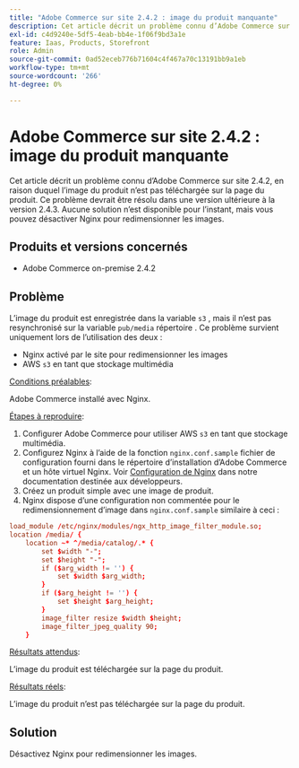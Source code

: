 ```yaml
---
title: "Adobe Commerce sur site 2.4.2 : image du produit manquante"
description: Cet article décrit un problème connu d’Adobe Commerce sur site 2.4.2, en raison duquel l’image du produit n’est pas téléchargée sur la page du produit. Ce problème devrait être résolu dans une version ultérieure à la version 2.4.3. Aucune solution n’est disponible pour l’instant, mais vous pouvez désactiver Nginx pour redimensionner les images.
exl-id: c4d9240e-5df5-4eab-bb4e-1f06f9bd3a1e
feature: Iaas, Products, Storefront
role: Admin
source-git-commit: 0ad52eceb776b71604c4f467a70c13191bb9a1eb
workflow-type: tm+mt
source-wordcount: '266'
ht-degree: 0%

---
```


# Adobe Commerce sur site 2.4.2 : image du produit manquante

Cet article décrit un problème connu d’Adobe Commerce sur site 2.4.2, en raison duquel l’image du produit n’est pas téléchargée sur la page du produit. Ce problème devrait être résolu dans une version ultérieure à la version 2.4.3. Aucune solution n’est disponible pour l’instant, mais vous pouvez désactiver Nginx pour redimensionner les images.

## Produits et versions concernés

* Adobe Commerce on-premise 2.4.2

## Problème

L’image du produit est enregistrée dans la variable `s3` , mais il n’est pas resynchronisé sur la variable `pub/media` répertoire . Ce problème survient uniquement lors de l’utilisation des deux :

* Nginx activé par le site pour redimensionner les images
* AWS `s3` en tant que stockage multimédia

<u>Conditions préalables</u>:

Adobe Commerce installé avec Nginx.

<u>Étapes à reproduire</u>:

1. Configurer Adobe Commerce pour utiliser AWS `s3` en tant que stockage multimédia.
1. Configurez Nginx à l’aide de la fonction `nginx.conf.sample` fichier de configuration fourni dans le répertoire d’installation d’Adobe Commerce et un hôte virtuel Nginx. Voir [Configuration de Nginx](https://devdocs.magento.com/guides/v2.4/install-gde/prereq/nginx.html#configure-nginx-ubuntu) dans notre documentation destinée aux développeurs.
1. Créez un produit simple avec une image de produit.
1. Nginx dispose d’une configuration non commentée pour le redimensionnement d’image dans `nginx.conf.sample` similaire à ceci :

```conf
load_module /etc/nginx/modules/ngx_http_image_filter_module.so;
location /media/ {
    location ~* ^/media/catalog/.* {
        set $width "-";
        set $height "-";
        if ($arg_width != '') {
            set $width $arg_width;
        }
        if ($arg_height != '') {
            set $height $arg_height;
        }
        image_filter resize $width $height;
        image_filter_jpeg_quality 90;
    }
```

<u>Résultats attendus</u>:

L’image du produit est téléchargée sur la page du produit.

<u>Résultats réels</u>:

L’image du produit n’est pas téléchargée sur la page du produit.

## Solution

Désactivez Nginx pour redimensionner les images.
